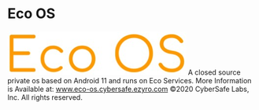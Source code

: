 # Eco OS
![alt text](https://github.com/CyberSafe-Labs/EcoOS/blob/main/IMG_20201120_211528.JPG?raw=true)
A closed source private os based on Android 11 and runs on Eco Services.
More Information is Available at: www.eco-os.cybersafe.ezyro.com
©2020 CyberSafe Labs, Inc.
All rights reserved.
